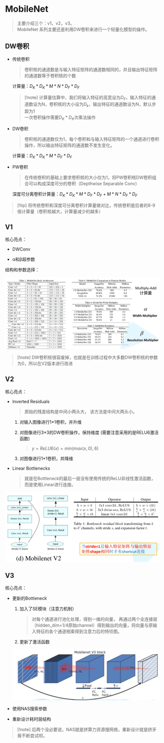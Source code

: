 # MobileNet

> 主要介绍三个：v1，v2，v3。<br> MobileNet 系列主要还是利用DW卷积来进行一个轻量化模型的操作。

## DW卷积

- 传统卷积

    >卷积核的通道数是与输入特征矩阵的通道数相同的，并且输出特征矩阵的通道数等于卷积核的个数

    计算量：$D_K*D_K*M*N*D_F*D_F$

    >[!note] 计算量估算中，我们将输入特征的高宽设为$D_F$，输入特征的通道数设为N，卷积核的大小设为$D_k$，输出特征的通道数设为N，默认步距为1 <br> 一次卷积操作需要$D_K * D_K$次乘法操作

- DW卷积

    > 卷积核的通道数仅为1，每个卷积和与输入特征矩阵的一个通道进行卷积操作，所以输出特征矩阵的通道数不发生变化。

    计算量：$D_K*D_K*M*D_F*D_F$

- PW卷积

    > 在传统卷积的基础上要求卷积核的大小仅为1，将PW卷积核DW卷积组合可以构成深度可分的卷积（Depthwise Separable Conv）

    深度可分离卷积计算量：$D_K*D_K*M*D_F*D_F + M *N *D_F*D_F$

>[!tip] 将传统卷积和深度可分离卷积计算量做对比，传统卷积是后者的8-9倍计算量（卷积核越大，计算量减少的越多）

## V1

核心亮点：

- DWConv

- α和β超参数

结构和参数选择：

![Alt text](image.png)

>[!note] DW卷积核很容废掉，也就是在训练过程中大多数DW卷积核的参数为0，所以在V2版本进行改进

## V2

核心亮点：

- Inverted Residuals

    > 原始的残差结构是中间小两头大， 该方法是中间大两头小。

    1. 对输入图像进行1*1卷积，并升维

    2. 对图像进行3*3的DW卷积操作，保持维度 (需要注意采用的是RELU6激活函数)

        > $y = ReLU6(x) = min(max(x, 0), 6)$

    3. 对图像进行1*1卷积，并降维

- Linear Bottlenecks 

    > 就是在Bottleneck的最后一层没有使用传统的ReLU非线性激活函数，而是使用Linear进行连接。

![Alt text](image-1.png)

## V3

核心亮点：

- 更新的Bottleneck

    1. 加入了SE模块（注意力机制）

        > 对每个通道进行池化处理，得到一维的向量， 再通过两个全连接层（hidden_dim=1/4原始channel）得到输出的向量，将向量与原输入特征的各个通道相乘得到注意力后的特侦图。

    2. 更新了激活函数

    ![Alt text](image-2.png)

- 使用NAS搜索参数

- 重新设计耗时层结构

>[!note] 后两个没必要说，NAS就是拼算力资源搜网络，重新设计就是挤牙膏不断尝试呗。